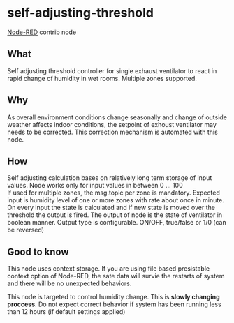 # self-adjusting-threshold
[Node-RED](https://nodered.org/) contrib node

## What
Self adjusting threshold controller for single exhaust ventilator to react in rapid change of humidity in wet rooms. Multiple zones supported.

## Why
As overall environment conditions change seasonally and change of outside weather affects indoor conditions, the setpoint of exhoust ventilator may needs to be corrected. This correction mechanism is automated with this node. 

## How
Self adjusting calculation bases on relatively long term storage of input values. 
Node works only for input values in between 0 ... 100  
If used for multiple zones, the msg.topic per zone is mandatory. 
Expected input is humidity level of one or more zones with rate about once in minute.
On every input the state is calculated and if new state is moved over the threshold the output is fired. 
The output of node is the state of ventilator in boolean manner. Output type is configurable. ON/OFF, true/false or 1/0 (can be reversed)

## Good to know
This node uses context storage. If you are using file based presistable context option of Node-RED, the sate data will survie the restarts of system and there will be no unexpected behaviors. 

This node is targeted to control humidity change. This is **slowly changing proccess**. Do not expect correct behavior if system has been running less than 12 hours (if default settings applied)


